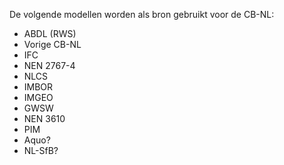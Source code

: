 De volgende modellen worden als bron gebruikt voor de CB-NL:
- ABDL (RWS)
- Vorige CB-NL
- IFC
- NEN 2767-4
- NLCS
- IMBOR
- IMGEO
- GWSW
- NEN 3610
- PIM
- Aquo?
- NL-SfB?
